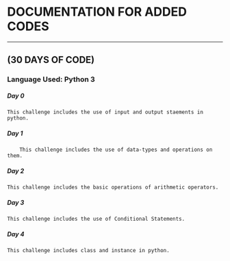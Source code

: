 # DOCUMENTATION FOR ADDED CODES
_ _ _ _ _ _ _ _ _ _ _ _ _ _ _ _ _ _ _ _ _ _ _ _ _ _ _ _ _ _ _ _

## (30 DAYS OF CODE)

### Language Used: Python 3

##### <i class="icon-file"></i> Day 0
	This challenge includes the use of input and output staements in python.

##### <i class="icon-file"></i> Day 1
        This challenge includes the use of data-types and operations on them.

##### <i class="icon-file"></i> Day 2
	This challenge includes the basic operations of arithmetic operators.

##### <i class="icon-file"></i> Day 3
	This challenge includes the use of Conditional Statements.

##### <i class="icon-file"></i> Day 4
	This challenge includes class and instance in python.
